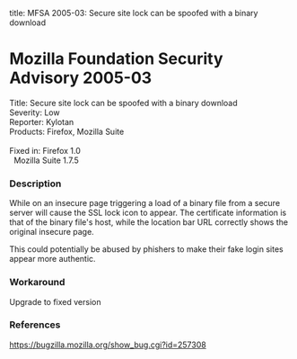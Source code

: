 title: MFSA 2005-03: Secure site lock can be spoofed with a binary download

<h1>Mozilla Foundation Security Advisory 2005-03</h1>

<p><span class="label">Title:</span>      Secure site lock can be spoofed with a binary download<br/>
<span class="label">Severity:</span>   Low<br/>
<span class="label">Reporter:</span>   Kylotan<br/>
<span class="label">Products:</span>   Firefox, Mozilla Suite<br/><br/>
<span class="label">Fixed in:</span>   Firefox 1.0<br/>
<span class="label">&#160;</span>      Mozilla Suite 1.7.5</p>

<h3>Description</h3>

<p>While on an insecure page triggering a load of a binary file from
a secure server will cause the SSL lock icon to appear. The certificate
information is that of the binary file's host, while the location bar URL
correctly shows the original insecure page.</p>

<p>This could potentially be abused by phishers to make their fake login sites
appear more authentic.</p>

<h3>Workaround</h3>

<p>Upgrade to fixed version</p>

<h3>References</h3>

<p><a href="https://bugzilla.mozilla.org/show_bug.cgi?id=257308">
https://bugzilla.mozilla.org/show_bug.cgi?id=257308</a></p>



